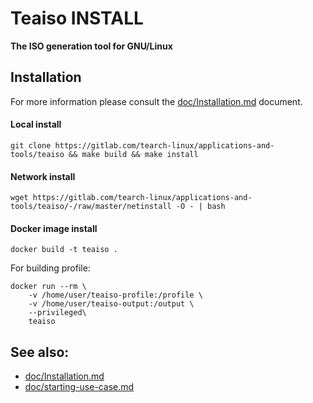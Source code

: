 Teaiso INSTALL
==============

**The ISO generation tool for GNU/Linux**

## Installation

For more information please consult the [doc/Installation.md](doc/Installation.md) document.

#### Local install

`git clone https://gitlab.com/tearch-linux/applications-and-tools/teaiso && make build && make install`

#### Network install

`wget https://gitlab.com/tearch-linux/applications-and-tools/teaiso/-/raw/master/netinstall -O - | bash`

#### Docker image install

`docker build -t teaiso .`

For building profile:

```shell
docker run --rm \
    -v /home/user/teaiso-profile:/profile \
    -v /home/user/teaiso-output:/output \
    --privileged\
    teaiso
```

## See also:

* [doc/Installation.md](doc/Installation.md)
* [doc/starting-use-case.md](doc/starting-use-case.md)
